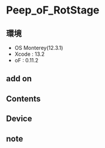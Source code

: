 # Peep_oF_RotStage #

## 環境 ##
*	OS Monterey(12.3.1)
*	Xcode : 13.2
*	oF : 0.11.2

## add on ##


## Contents ##

## Device ##


## note ##







